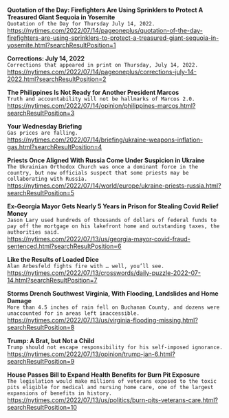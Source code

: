 **Quotation of the Day: Firefighters Are Using Sprinklers to Protect A Treasured Giant Sequoia in Yosemite**\
`Quotation of the Day for Thursday July 14, 2022.`\
https://nytimes.com/2022/07/14/pageoneplus/quotation-of-the-day-firefighters-are-using-sprinklers-to-protect-a-treasured-giant-sequoia-in-yosemite.html?searchResultPosition=1

**Corrections: July 14, 2022**\
`Corrections that appeared in print on Thursday, July 14, 2022.`\
https://nytimes.com/2022/07/14/pageoneplus/corrections-july-14-2022.html?searchResultPosition=2

**The Philippines Is Not Ready for Another President Marcos**\
`Truth and accountability will not be hallmarks of Marcos 2.0.`\
https://nytimes.com/2022/07/14/opinion/philippines-marcos.html?searchResultPosition=3

**Your Wednesday Briefing**\
`Gas prices are falling.`\
https://nytimes.com/2022/07/14/briefing/ukraine-weapons-inflation-gas.html?searchResultPosition=4

**Priests Once Aligned With Russia Come Under Suspicion in Ukraine**\
`The Ukrainian Orthodox Church was once a dominant force in the country, but now officials suspect that some priests may be collaborating with Russia.`\
https://nytimes.com/2022/07/14/world/europe/ukraine-priests-russia.html?searchResultPosition=5

**Ex-Georgia Mayor Gets Nearly 5 Years in Prison for Stealing Covid Relief Money**\
`Jason Lary used hundreds of thousands of dollars of federal funds to pay off the mortgage on his lakefront home and outstanding taxes, the authorities said.`\
https://nytimes.com/2022/07/13/us/georgia-mayor-covid-fraud-sentenced.html?searchResultPosition=6

**Like the Results of Loaded Dice**\
`Alan Arbesfeld fights fire with … well, you’ll see.`\
https://nytimes.com/2022/07/13/crosswords/daily-puzzle-2022-07-14.html?searchResultPosition=7

**Storms Drench Southwest Virginia, With Flooding, Landslides and Home Damage**\
`More than 4.5 inches of rain fell on Buchanan County, and dozens were unaccounted for in areas left inaccessible.`\
https://nytimes.com/2022/07/13/us/virginia-flooding-missing.html?searchResultPosition=8

**Trump: A Brat, but Not a Child**\
`Trump should not escape responsibility for his self-imposed ignorance.`\
https://nytimes.com/2022/07/13/opinion/trump-jan-6.html?searchResultPosition=9

**House Passes Bill to Expand Health Benefits for Burn Pit Exposure**\
`The legislation would make millions of veterans exposed to the toxic pits eligible for medical and nursing home care, one of the largest expansions of benefits in history.`\
https://nytimes.com/2022/07/13/us/politics/burn-pits-veterans-care.html?searchResultPosition=10

